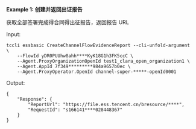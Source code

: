 **Example 1: 创建并返回出证报告**

获取全部签署完成得合同得出征报告，返回报告 URL

Input: 

```
tccli essbasic CreateChannelFlowEvidenceReport --cli-unfold-argument  \
    --FlowId yDR0PUUhw8ahh****KyK18G1h3FK5ccC \
    --Agent.ProxyOrganizationOpenId test1_clara_open_organization1 \
    --Agent.AppId 7f349*********984a9657b0ec \
    --Agent.ProxyOperator.OpenId channel-super-*****-openId0001
```

Output: 
```
{
    "Response": {
        "ReportUrl": "https://file.ess.tencent.cn/bresource/****",
        "RequestId": "s166141****028448367"
    }
}
```

